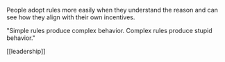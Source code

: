 ---
---


People adopt rules more easily when they understand the reason and can see how they align with their own incentives. 

"Simple rules produce complex behavior. Complex rules produce stupid behavior."

[[leadership]]